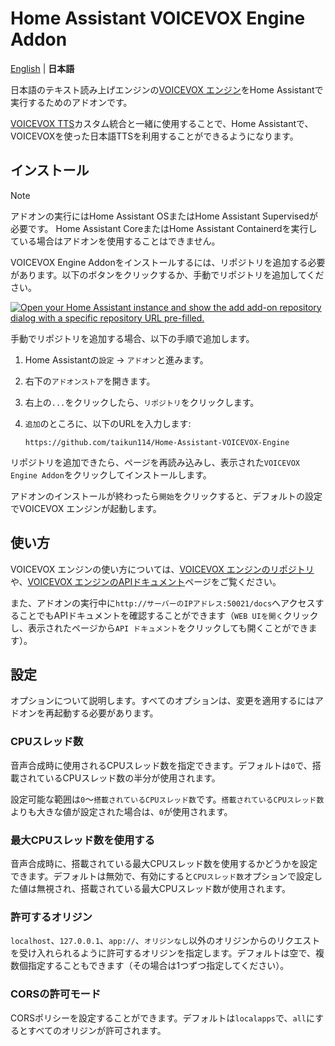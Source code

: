 # Home Assistant VOICEVOX Engine Addon
[English](/voicevox_engine_addon/DOCS.md) | **日本語**

日本語のテキスト読み上げエンジンの[VOICEVOX エンジン](https://github.com/VOICEVOX/voicevox_engine)をHome Assistantで実行するためのアドオンです。

[VOICEVOX TTS](https://github.com/taikun114/VOICEVOX-TTS-for-Home-Assistant)カスタム統合と一緒に使用することで、Home Assistantで、VOICEVOXを使った日本語TTSを利用することができるようになります。


## インストール
>[!NOTE]
>アドオンの実行にはHome Assistant OSまたはHome Assistant Supervisedが必要です。
>Home Assistant CoreまたはHome Assistant Containerdを実行している場合はアドオンを使用することはできません。

VOICEVOX Engine Addonをインストールするには、リポジトリを追加する必要があります。以下のボタンをクリックするか、手動でリポジトリを追加してください。

[![Open your Home Assistant instance and show the add add-on repository dialog with a specific repository URL pre-filled.](https://my.home-assistant.io/badges/supervisor_add_addon_repository.svg)](https://my.home-assistant.io/redirect/supervisor_add_addon_repository/?repository_url=https%3A%2F%2Fgithub.com%2Ftaikun114%2FHome-Assistant-VOICEVOX-Engine)

手動でリポジトリを追加する場合、以下の手順で追加します。
1. Home Assistantの`設定` → `アドオン`と進みます。
2. 右下の`アドオンストア`を開きます。
3. 右上の`...`をクリックしたら、`リポジトリ`をクリックします。
4. `追加`のところに、以下のURLを入力します:

   `https://github.com/taikun114/Home-Assistant-VOICEVOX-Engine`

リポジトリを追加できたら、ページを再読み込みし、表示された`VOICEVOX Engine Addon`をクリックしてインストールします。

アドオンのインストールが終わったら`開始`をクリックすると、デフォルトの設定でVOICEVOX エンジンが起動します。


## 使い方
VOICEVOX エンジンの使い方については、[VOICEVOX エンジンのリポジトリ](https://github.com/VOICEVOX/voicevox_engine)や、[VOICEVOX エンジンのAPIドキュメント](https://voicevox.github.io/voicevox_engine/api/)ページをご覧ください。

また、アドオンの実行中に`http://サーバーのIPアドレス:50021/docs`へアクセスすることでもAPIドキュメントを確認することができます（`WEB UIを開く`クリックし、表示されたページから`API ドキュメント`をクリックしても開くことができます）。


## 設定
オプションについて説明します。すべてのオプションは、変更を適用するにはアドオンを再起動する必要があります。

### CPUスレッド数
音声合成時に使用されるCPUスレッド数を指定できます。デフォルトは`0`で、搭載されているCPUスレッド数の半分が使用されます。

設定可能な範囲は`0`〜`搭載されているCPUスレッド数`です。`搭載されているCPUスレッド数`よりも大きな値が設定された場合は、`0`が使用されます。

### 最大CPUスレッド数を使用する
音声合成時に、搭載されている最大CPUスレッド数を使用するかどうかを設定できます。デフォルトは無効で、有効にすると`CPUスレッド数`オプションで設定した値は無視され、搭載されている最大CPUスレッド数が使用されます。

### 許可するオリジン
`localhost`、`127.0.0.1`、`app://`、`オリジンなし`以外のオリジンからのリクエストを受け入れられるように許可するオリジンを指定します。デフォルトは空で、複数個指定することもできます（その場合は1つずつ指定してください）。

### CORSの許可モード
CORSポリシーを設定することができます。デフォルトは`localapps`で、`all`にするとすべてのオリジンが許可されます。
